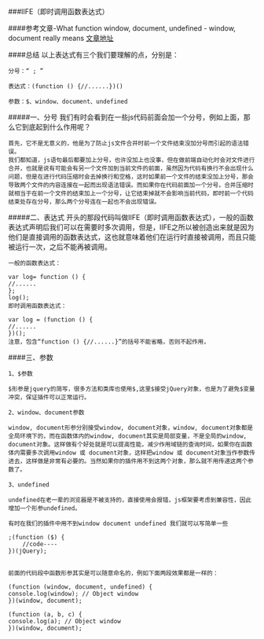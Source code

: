 ###IIFE（即时调用函数表达式）

####参考文章-What function window, document, undefined - window, document really means
    [文章地址](https://ultimatecourses.com/blog/what-function-window-document-undefined-iife-really-means)

####总结
    以上表达式有三个我们要理解的点，分别是：

    分号：“ ; ”

    表达式：(function () {//......})()

    参数：$、window、document、undefined

#####一、分号
    我们有时会看到在一些js代码前面会加一个分号，例如上面，那么它到底起到什么作用呢？

    首先，它不是无意义的，他是为了防止js文件合并时前一个文件结束没加分号而引起的语法错误。
    我们都知道，js语句最后都要加上分号，也许没加上也没事，但在做前端自动化时会对文件进行合并，也就是说有可能会有另一个文件加到当前文件的前面，虽然因为代码有换行不会出现什么问题，但是在进行代码压缩时会去掉换行和空格，这时如果前一个文件的结束没加上分号，那会导致两个文件的内容连接在一起而出现语法错误。而如果你在代码前面加一个分号，合并压缩时就相当于在前一个文件的结束加上一个分号，让它结束掉就不会影响当前代码，即时前一个代码结束处存在分号，那么两个分号连在一起也不会出现错误。

#####二、表达式
    开头的那段代码叫做IIFE（即时调用函数表达式），一般的函数表达式声明后我们可以在需要时多次调用，但是，IIFE之所以被创造出来就是因为他们是直接调用的函数表达式，这也就意味着他们在运行时直接被调用，而且只能被运行一次，之后不能再被调用。

    一般的函数表达式：

    var log= function () {
    //......
    };
    log();
    即时调用函数表达式：

    var log = (function () {
    //......
    })();
    注意，包含“function () {//......}”的括号不能省略，否则不起作用，

####三、参数

    1、$参数

    $形参是jquery的简写，很多方法和类库也使用$,这里$接受jQuery对象，也是为了避免$变量冲突，保证插件可以正常运行。

    2、window、document参数

    window, document形参分别接受window, document对象，window, document对象都是全局环境下的，而在函数体内的window, document其实是局部变量，不是全局的window, document对象。这样做有个好处就是可以提高性能，减少作用域链的查询时间，如果你在函数体内需要多次调用window 或 document对象，这样把window 或 document对象当作参数传进去，这样做是非常有必要的。当然如果你的插件用不到这两个对象，那么就不用传递这两个参数了。

    3、undefined

    undefined在老一辈的浏览器是不被支持的，直接使用会报错，js框架要考虑到兼容性，因此增加一个形参undefined。

    有时在我们的插件中用不到window document undefined 我们就可以写简单一些

    ;(function ($) {
        //code----
    })(jQuery);


    前面的代码段中函数形参其实是可以随意命名的，例如下面两段效果都是一样的：

    (function (window, document, undefined) {
    console.log(window); // Object window
    })(window, document);
    
    (function (a, b, c) {
    console.log(a); // Object window
    })(window, document);